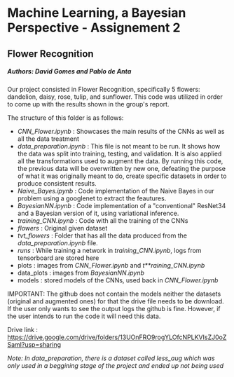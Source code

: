 # Machine Learning, a Bayesian Perspective - Assignement 2

## Flower Recognition

##### Authors: David Gomes and Pablo de Anta

Our project consisted in Flower Recognition, specifically 5 flowers: dandelion, daisy, rose, tulip, and sunflower. This code was utilized in order to come up with the results shown in the group's report.

The structure of this folder is as follows:

* *CNN_Flower.ipynb* : Showcases the main results of the CNNs as well as all the data treatment
* *data_preparation.ipynb* : This file is not meant to be run. It shows how the data was split into training, testing, and validation. It is also applied all the transformations used to augment the data. By running this code, the previous data will be overwritten by new one, defeating the purpose of what it was originally meant to do, create specific datasets in order to produce consistent results.
* *Naive_Bayes.ipynb* : Code implementation of the Naive Bayes in our problem using a googlenet to extract the feautures.
* *BayesianNN.ipynb* : Code implementation of a "conventional" ResNet34 and a Bayesian version of it, using variational inference.
* *training_CNN.ipynb* : Code with all the training of the CNNs
* *flowers* : Original given dataset
* *tvt_flowers* : Folder that has all the data produced from the *data_preparation.ipynb* file.
* *runs* : While training a network in *training_CNN.ipynb*, logs from tensorboard are stored here
* plots : images from *CNN_Flower.ipynb* and *t**raining_CNN.ipynb*
* data_plots : images from *BayesianNN.ipynb*
* models : stored models of the CNNs, used back in *CNN_Flower.ipynb*

IMPORTANT: The github does not contain the models neither the datasets (original and augmented ones) for that the drive file needs to be download. If the user only wants to see the output logs the github is fine. However, if the user intends to run the code it will need this data.

Drive link : https://drive.google.com/drive/folders/13UOnFRO9rogYLOfcNPLKVIsZJ0oZSaml?usp=sharing

*Note: In data_preparation, there is a dataset called less_aug which was only used in a beggining stage of the project and ended up not being used*
